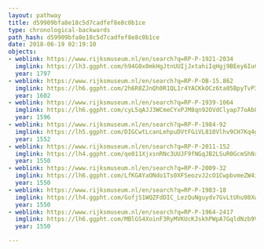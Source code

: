 ```yaml
---
layout: pathway
title: d59909bfa8e18c5d7cadfef8e8c0b1ce
type: chronological-backwards
path_hash: d59909bfa8e18c5d7cadfef8e8c0b1ce
date: 2018-06-19 02:19:10
objects:
- weblink: https://www.rijksmuseum.nl/en/search?q=RP-P-1921-2034
  imglink: https://lh3.ggpht.com/h94G0x0mkHgJtnUUIjJxtahiIqHgj9BEey6IuCaUTQSv7qJo5X_dteGPsQCJPau2iIxYGyydQubMSbWZunkr7xsauKE=s200
  year: 1797
- weblink: https://www.rijksmuseum.nl/en/search?q=RP-P-OB-15.862
  imglink: https://lh6.ggpht.com/2h6R8ZJnQh0R1QL1r4YACKkOCz6ta05BpyTvP3eSP7MNBeTfsPGi4ZDNFbrNLZ20VsbzTMR9i_hDnGfkdUsqH4aEStw=s200
  year: 1602
- weblink: https://www.rijksmuseum.nl/en/search?q=RP-P-1939-1064
  imglink: https://lh6.ggpht.com/cyL5qAJJ3WCmeCYxPJM8qn92OVdClyap77oAb8qDcrZKe5HQWZjGQZXfu5eOI7m0m8xurx8vi8A96qIuu5jGAS_Gsis=s200
  year: 1596
- weblink: https://www.rijksmuseum.nl/en/search?q=RP-P-1984-92
  imglink: https://lh5.ggpht.com/DIGCwtLcanLehpuDVtFGiVL810Vlhv9CH7Kq4gSHj7oh36jq5PenEPnqB8NWU8GkOxTAHmnJEdpAdcCCzYoMInEMbvw=s200
  year: 1552
- weblink: https://www.rijksmuseum.nl/en/search?q=RP-P-2011-152
  imglink: https://lh4.ggpht.com/qe011XjxsnRNc3UUJF9fNGqJB2LSuR0GcmShNrsMz6W2YozzrLc-NiwKlxeSD2NKi_1fp7rm0h_VoVhzZMPn9TE6x8U=s200
  year: 1550
- weblink: https://www.rijksmuseum.nl/en/search?q=RP-P-2009-32
  imglink: https://lh6.ggpht.com/LfKGAYaONdo1Ts0XFSeozvJ2cO1CwpbvmeZW4i2-V7zjfoXW17fqIu7GHqHVxXuQV2HQ30TdwCUHYdetVlT8tJx46Bs=s200
  year: 1550
- weblink: https://www.rijksmuseum.nl/en/search?q=RP-P-1983-18
  imglink: https://lh4.ggpht.com/GofjS1WQZFdDIC_LezQuNguydv7GvLtUhu98Xwh-pp6kqL2zKkG0vS8G9VemTPtZdKfUB10tIPAgBcv4hCYuBgFyODU=s200
  year: 1550
- weblink: https://www.rijksmuseum.nl/en/search?q=RP-P-1964-2417
  imglink: https://lh6.ggpht.com/MBlGS4XoinF3RyMVKUcKJskhPWpA7GqldNzb9V-xH8LMHTRdof7ZHu_MNyC6PvEECnQDUMti0bgnC6ki4C4ps-IWUps=s200
  year: 1550

---
```


